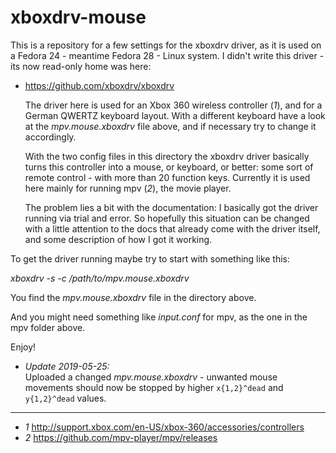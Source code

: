 # xboxdrv-mouse

This is a repository for a few settings for the xboxdrv driver, as it is used on a Fedora 24 - meantime Fedora 28 - Linux system. I didn't write this driver - its now read-only home was here:

* https://github.com/xboxdrv/xboxdrv

   The driver here is used for an Xbox 360 wireless controller (*1*), and for a German QWERTZ keyboard layout. With a different keyboard have a look at the *mpv.mouse.xboxdrv* file above, and if necessary try to change it accordingly.
   
   With the two config files in this directory the xboxdrv driver basically turns this controller into a mouse, or keyboard, or better: some sort of remote control - with more than 20 function keys. Currently it is used here mainly for running mpv (*2*), the movie player.

   The problem lies a bit with the documentation: I basically got the driver running via trial and error. So hopefully this situation can be changed with a little attention to the docs that already come with the driver itself, and some description of how I got it working.

To get the driver running maybe try to start with something like this:

*xboxdrv -s -c /path/to/mpv.mouse.xboxdrv*

You find the *mpv.mouse.xboxdrv* file in the directory above.

And you might need something like *input.conf* for mpv, as the one in the mpv folder above.

Enjoy!


* _Update 2019-05-25:_  
      Uploaded a changed *mpv.mouse.xboxdrv* - unwanted mouse movements should now be stopped by higher `x{1,2}^dead` and `y{1,2}^dead` values.  



----
* *1*  http://support.xbox.com/en-US/xbox-360/accessories/controllers
* *2*  https://github.com/mpv-player/mpv/releases
